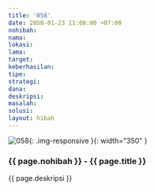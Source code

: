 ```yaml
---
title: '058'
date: 2058-01-23 11:08:00 +07:00
nohibah:
nama:
lokasi:
lama:
target:
keberhasilan:
tipe:
strategi:
dana:
deskripsi:
masalah:
solusi:
layout: hibah
---
```


![058](/static/img/hibahcms/058.png){: .img-responsive }{: width="350" }

### {{ page.nohibah }} - {{ page.title }}

{{ page.deskripsi }}
